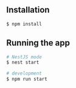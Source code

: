 
## Installation

```bash
$ npm install
```

## Running the app

```bash
# NestJS mode
$ nest start

# development
$ npm run start

